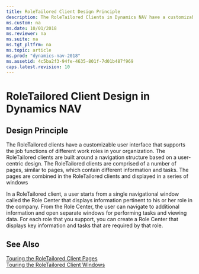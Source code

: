 ```yaml
---
title: RoleTailored Client Design Principle
description: The RoleTailored Clients in Dynamics NAV have a customizable UI that supports the job functions of different work roles in your organization. 
ms.custom: na
ms.date: 10/01/2018
ms.reviewer: na
ms.suite: na
ms.tgt_pltfrm: na
ms.topic: article
ms.prod: "dynamics-nav-2018"
ms.assetid: 4c5ba2f3-94fe-4635-801f-7d01b487f969
caps.latest.revision: 10
---
```

# RoleTailored Client Design in Dynamics NAV
## Design Principle  
The RoleTailored clients have a customizable user interface that supports the job functions of different work roles in your organization. The RoleTailored clients are built around a navigation structure based on a user-centric design. The RoleTailored clients are comprised of a number of pages, similar to pages, which contain different information and tasks. The pages are combined in the RoleTailored clients and displayed in a series of windows  

In a RoleTailored client, a user starts from a single navigational window called the Role Center that displays information pertinent to his or her role in the company. From the Role Center, the user can navigate to additional information and open separate windows for performing tasks and viewing data. For each role that you support, you can create a Role Center that displays key information and tasks that are required by that role.  

## See Also  
 [Touring the RoleTailored Client Pages](Touring-the-RoleTailored-Client-Pages.md)   
 [Touring the RoleTailored Client Windows](Touring-the-RoleTailored-Client-Windows.md)
